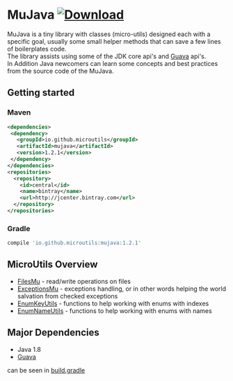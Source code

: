 # MuJava [ ![Download](https://api.bintray.com/packages/microutils/MuJava/mujava/images/download.svg) ](https://bintray.com/microutils/MuJava/mujava/_latestVersion)

MuJava is a tiny library with classes (micro-utils) designed each with a specific goal, usually some small helper methods that can save a few lines of boilerplates code.  
The library assists using some of the JDK core api's and [Guava](https://github.com/google/guava) api's.  
In Addition Java newcomers can learn some concepts and best practices from the source code of the MuJava.

## Getting started

### Maven
```xml
<dependencies>
 <dependency>
   <groupId>io.github.microutils</groupId>
   <artifactId>mujava</artifactId>
   <version>1.2.1</version>
 </dependency>
</dependencies>
<repositories>
  <repository>
    <id>central</id>
    <name>bintray</name>
    <url>http://jcenter.bintray.com</url>
  </repository>
</repositories>
```

### Gradle
```Groovy
compile 'io.github.microutils:mujava:1.2.1'
```

## MicroUtils Overview

* [FilesMu](https://github.com/MicroUtils/JavaMicroUtils/blob/master/src/main/java/mu/FilesMu.java) - read/write operations on files
* [ExceptionsMu](https://github.com/MicroUtils/JavaMicroUtils/blob/master/src/main/java/mu/ExceptionsMu.java) - exceptions handling, or in other words helping the world salvation from checked exceptions
* [EnumKeyUtils](https://github.com/MicroUtils/JavaMicroUtils/blob/master/src/main/java/mu/enums/EnumKeyUtils.java) - functions to help working with enums with indexes
* [EnumNameUtils](https://github.com/MicroUtils/JavaMicroUtils/blob/master/src/main/java/mu/enums/EnumNameUtils.java) - functions to help working with enums with names

## Major Dependencies

* Java 1.8
* [Guava](https://github.com/google/guava)
 
can be seen in [build.gradle](https://github.com/MicroUtils/MuJava/blob/master/build.gradle)

